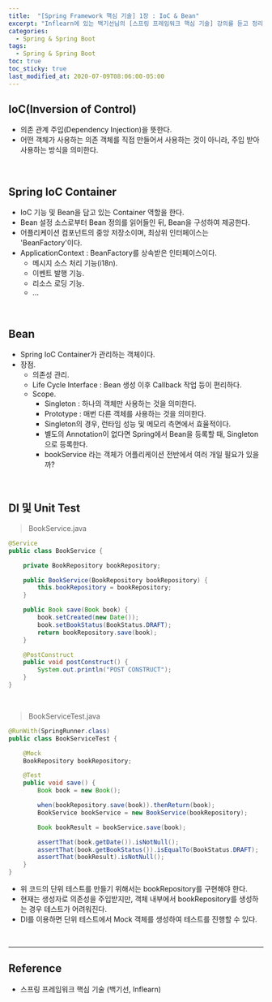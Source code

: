 ```yaml
---
title:  "[Spring Framework 핵심 기술] 1장 : IoC & Bean"
excerpt: "Inflearn에 있는 백기선님의 [스프링 프레임워크 핵심 기술] 강의를 듣고 정리한 필기입니다."
categories:
  - Spring & Spring Boot
tags:
  - Spring & Spring Boot
toc: true
toc_sticky: true
last_modified_at: 2020-07-09T08:06:00-05:00
---
```


## IoC(Inversion of Control)

* 의존 관계 주입(Dependency Injection)을 뜻한다.
* 어떤 객체가 사용하는 의존 객체를 직접 만들어서 사용하는 것이 아니라, 주입 받아 사용하는 방식을 의미한다.

<br>

## Spring IoC Container

* IoC 기능 및 Bean을 담고 있는 Container 역할을 한다.
* Bean 설정 소스로부터 Bean 정의를 읽어들인 뒤, Bean을 구성하여 제공한다.
* 어플리케이션 컴포넌트의 중앙 저장소이며, 최상위 인터페이스는 'BeanFactory'이다.
* ApplicationContext : BeanFactory를 상속받은 인터페이스이다.
  * 메시지 소스 처리 기능(i18n).
  * 이벤트 발행 기능.
  * 리소스 로딩 기능.
  * ...

<br>

## Bean

* Spring IoC Container가 관리하는 객체이다.
* 장점.
  * 의존성 관리.
  * Life Cycle Interface : Bean 생성 이후 Callback 작업 등이 편리하다.
  * Scope.
    * Singleton : 하나의 객체만 사용하는 것을 의미한다.
    * Prototype : 매번 다른 객체를 사용하는 것을 의미한다.
    * Singleton의 경우, 런타임 성능 및 메모리 측면에서 효율적이다.
    * 별도의 Annotation이 없다면 Spring에서 Bean을 등록할 때, Singleton으로 등록한다.
    * bookService 라는 객체가 어플리케이션 전반에서 여러 개일 필요가 있을까?

<br>

## DI 및 Unit Test

> BookService.java

```java
@Service
public class BookService {

    private BookRepository bookRepository;

    public BookService(BookRepository bookRepository) {
        this.bookRepository = bookRepository;
    }

    public Book save(Book book) {
        book.setCreated(new Date());
        book.setBookStatus(BookStatus.DRAFT);
        return bookRepository.save(book);
    }

    @PostConstruct
    public void postConstruct() {
        System.out.println("POST CONSTRUCT");
    }
}
```

<br>

> BookServiceTest.java

```java
@RunWith(SpringRunner.class)
public class BookServiceTest {

    @Mock
    BookRepository bookRepository;

    @Test
    public void save() {
        Book book = new Book();

        when(bookRepository.save(book)).thenReturn(book);
        BookService bookService = new BookService(bookRepository);

        Book bookResult = bookService.save(book);

        assertThat(book.getDate()).isNotNull();
        assertThat(book.getBookStatus()).isEqualTo(BookStatus.DRAFT);
        assertThat(bookResult).isNotNull();
    }
}
```

* 위 코드의 단위 테스트를 만들기 위해서는 bookRepository를 구현해야 한다.
* 현재는 생성자로 의존성을 주입받지만, 객체 내부에서 bookRepository를 생성하는 경우 테스트가 어려워진다.
* DI를 이용하면 단위 테스트에서 Mock 객체를 생성하여 테스트를 진행할 수 있다.

<br>

---

## Reference

*	스프링 프레임워크 핵심 기술 (백기선, Inflearn)
